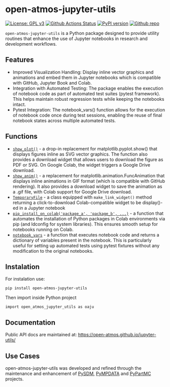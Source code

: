 # open-atmos-jupyter-utils

[![License: GPL v3](https://img.shields.io/badge/License-GPL%20v3-blue.svg)](https://www.gnu.org/licenses/gpl-3.0.html)
[![Github Actions Status](https://github.com/open-atmos/jupyter-utils/workflows/Pylint/badge.svg?branch=main)](https://github.com/open-atmos/jupyter-utils/actions)
[![PyPI version](https://badge.fury.io/py/open-atmos-jupyter-utils.svg)](https://pypi.org/project/open-atmos-jupyter-utils)
[![Github repo](https://img.shields.io/badge/jupyter--utils-code_repository-gold?logo=github)](https://github.com/open-atmos/jupyter-utils)

`open-atmos-jupyter-utils` is a Python package designed to provide utility routines that enhance the use of Jupyter notebooks in research and development workflows. 

## Features
- Improved Visualization Handling: Display inline vector graphics and animations and embed them in Jupyter notebooks which is compatible with GitHub, Jupyter Book and Colab.
- Integration with Automated Testing: The package enables the execution of notebook code as part of automated test suites (pytest framework). This helps maintain robust regression tests while keeping the notebooks intact.
- Pytest Integration: The notebook_vars() function allows for the execution of notebook code once during test sessions, enabling the reuse of final notebook states across multiple automated tests.

## Functions
- [``show_plot()``](https://open-atmos.github.io/jupyter-utils/open_atmos_jupyter_utils/show_plot.html) - a drop-in replacement for matplotlib.pyplot.show() that displays figures inline as SVG vector graphics. The function also provides a download widget that allows users to download the figure as PDF or SVG. On Google Colab, the widget triggers a Google Drive download.
- [``show_anim()``](https://open-atmos.github.io/jupyter-utils/open_atmos_jupyter_utils/show_anim.html) - a replacement for matplotlib.animation.FuncAnimation that displays inline animations in GIF format (which is compatible with GitHub rendering). It also provides a download widget to save the animation as a .gif file, with Colab support for Google Drive download.
- [``TemporaryFile``](https://open-atmos.github.io/jupyter-utils/open_atmos_jupyter_utils/temporary_file.html) - a class equipped with ``make_link_widget()`` method returning a click-to-download Colab-compatible widget to be display()-ed in a Jupyter notebook
- [``pip_install_on_colab('package_a', 'package_b', ...)``](https://open-atmos.github.io/jupyter-utils/open_atmos_jupyter_utils/pip_install_on_colab.html) - a function that automates the installation of Python packages in Colab environments via pip (and ldconfig for system libraries). This ensures smooth setup for notebooks running on Colab.
- [``notebook_vars``](https://open-atmos.github.io/jupyter-utils/open_atmos_jupyter_utils/notebook_vars) - a function that executes notebook code and returns a dictionary of variables present in the notebook. This is particularly useful for setting up automated tests using pytest fixtures without any modification to the original notebooks.

## Instalation
For instalation use:
```angular2html
pip install open-atmos-jupyter-utils
```
Then import inside Python project
```angular2html
import open_atmos_jupyter_utils as oaju
```
## Documentation
Public API docs are maintained at: https://open-atmos.github.io/jupyter-utils/


## Use Cases

open-atmos-jupyter-utils was developed and refined through the maintenance and enhancement of [PySDM](https://github.com/open-atmos/PySDM), [PyMPDATA](https://github.com/open-atmos/PyMPDATA) and [PyPartMC](https://github.com/open-atmos/PyPartMC) projects.
